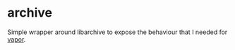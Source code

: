 # archive

Simple wrapper around libarchive to expose the behaviour that I needed for [vapor](https://github.com/emily33901/vapor).